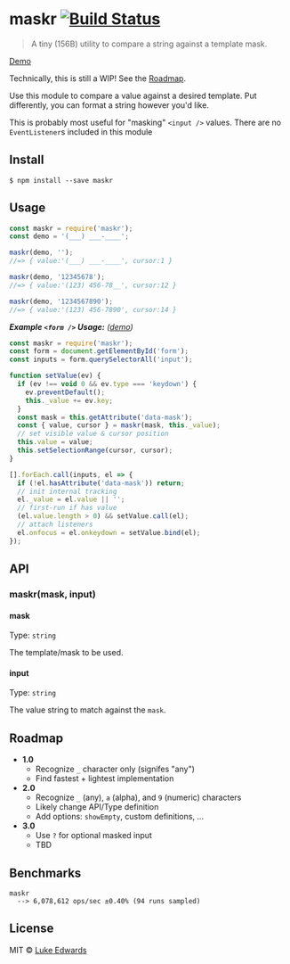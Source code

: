 # maskr [![Build Status](https://travis-ci.org/lukeed/maskr.svg?branch=master)](https://travis-ci.org/lukeed/maskr)

> A tiny (156B) utility to compare a string against a template mask.

[Demo][demo]

Technically, this is still a WIP! See the [Roadmap](#roadmap).

Use this module to compare a value against a desired template. Put differently, you can format a string however you'd like.

This is probably most useful for "masking" `<input />` values. There are no `EventListener`s included in this module

## Install

```
$ npm install --save maskr
```


## Usage

```js
const maskr = require('maskr');
const demo = '(___) ___-____';

maskr(demo, '');
//=> { value:'(___) ___-____', cursor:1 }

maskr(demo, '12345678');
//=> { value:'(123) 456-78__', cursor:12 }

maskr(demo, '1234567890');
//=> { value:'(123) 456-7890', cursor:14 }
```

_**Example `<form />` Usage:** ([demo][demo])_

```js
const maskr = require('maskr');
const form = document.getElementById('form');
const inputs = form.querySelectorAll('input');

function setValue(ev) {
  if (ev !== void 0 && ev.type === 'keydown') {
    ev.preventDefault();
    this._value += ev.key;
  }
  const mask = this.getAttribute('data-mask');
  const { value, cursor } = maskr(mask, this._value);
  // set visible value & cursor position
  this.value = value;
  this.setSelectionRange(cursor, cursor);
}

[].forEach.call(inputs, el => {
  if (!el.hasAttribute('data-mask')) return;
  // init internal tracking
  el._value = el.value || '';
  // first-run if has value
  (el.value.length > 0) && setValue.call(el);
  // attach listeners
  el.onfocus = el.onkeydown = setValue.bind(el);
});
```


## API

### maskr(mask, input)

#### mask

Type: `string`

The template/mask to be used.

#### input

Type: `string`

The value string to match against the `mask`.


## Roadmap

* **1.0**
  - Recognize `_` character only (signifes "any")
  - Find fastest + lightest implementation
* **2.0**
  - Recognize `_` (any), `a` (alpha), and `9` (numeric) characters
  - Likely change API/Type definition
  - Add options: `showEmpty`, custom definitions, ...
* **3.0**
  - Use `?` for optional masked input
  - TBD


## Benchmarks

```
maskr
  --> 6,078,612 ops/sec ±0.40% (94 runs sampled)
```

## License

MIT © [Luke Edwards](https://lukeed.com)

[demo]: https://jsfiddle.net/lukeed/fxcs6ret/
